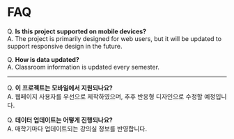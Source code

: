 # FAQ

Q. **Is this project supported on mobile devices?**  
A. The project is primarily designed for web users, but it will be updated to support responsive design in the future.

Q. **How is data updated?**  
A. Classroom information is updated every semester.

---

Q. **이 프로젝트는 모바일에서 지원되나요?**  
A. 웹페이지 사용자를 우선으로 제작하였으며, 추후 반응형 디자인으로 수정할 예정입니다.

Q. **데이터 업데이트는 어떻게 진행되나요?**  
A. 매학기마다 업데이트되는 강의실 정보를 반영합니다.

